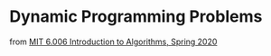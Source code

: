 # Dynamic Programming Problems

from [MIT 6.006 Introduction to Algorithms, Spring 2020](https://www.youtube.com/playlist?list=PLUl4u3cNGP63EdVPNLG3ToM6LaEUuStEY)
